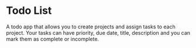 # Todo List

A todo app that allows you to create projects and assign tasks to each project. Your tasks can have priority, due date, title, description and you can mark them as complete or incomplete.
